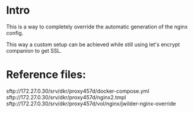 
# Intro

This is a way to completely override the automatic generation of the nginx config.

This way a custom setup can be achieved while still using let's encrypt companion to get SSL.



# Reference files:

sftp://172.27.0.30/srv/dkr/proxy457d/docker-compose.yml
sftp://172.27.0.30/srv/dkr/proxy457d/nginx2.tmpl
sftp://172.27.0.30/srv/dkr/proxy457d/vol/nginx/jwilder-nginx-override

